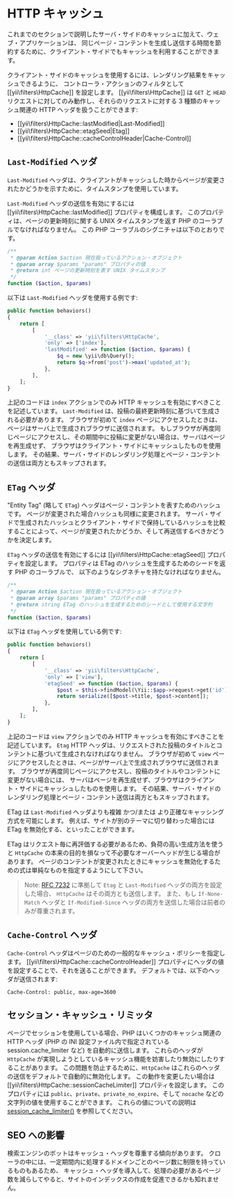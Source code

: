 HTTP キャッシュ
===============

これまでのセクションで説明したサーバ・サイドのキャッシュに加えて、ウェブ・アプリケーションは、
同じページ・コンテントを生成し送信する時間を節約するために、クライアント・サイドでもキャッシュを利用することができます。

クライアント・サイドのキャッシュを使用するには、レンダリング結果をキャッシュできるように、
コントローラ・アクションのフィルタとして [[yii\filters\HttpCache]] を設定します。
[[yii\filters\HttpCache]] は `GET` と `HEAD` リクエストに対してのみ動作し、それらのリクエストに対する 3 種類のキャッシュ関連の HTTP ヘッダを扱うことができます:

* [[yii\filters\HttpCache::lastModified|Last-Modified]]
* [[yii\filters\HttpCache::etagSeed|Etag]]
* [[yii\filters\HttpCache::cacheControlHeader|Cache-Control]]


## `Last-Modified` ヘッダ <span id="last-modified"></span>

`Last-Modified` ヘッダは、クライアントがキャッシュした時からページが変更されたかどうかを示すために、タイムスタンプを使用しています。

`Last-Modified` ヘッダの送信を有効にするには [[yii\filters\HttpCache::lastModified]] プロパティを構成します。
このプロパティは、ページの更新時刻に関する UNIX タイムスタンプを返す PHP のコーラブルでなければなりません。
この PHP コーラブルのシグニチャは以下のとおりです。

```php
/**
 * @param Action $action 現在扱っているアクション・オブジェクト
 * @param array $params "params" プロパティの値
 * @return int ページの更新時刻を表す UNIX タイムスタンプ
 */
function ($action, $params)
```

以下は `Last-Modified` ヘッダを使用する例です:

```php
public function behaviors()
{
    return [
        [
            '__class' => 'yii\filters\HttpCache',
            'only' => ['index'],
            'lastModified' => function ($action, $params) {
                $q = new \yii\db\Query();
                return $q->from('post')->max('updated_at');
            },
        ],
    ];
}
```

上記のコードは `index` アクションでのみ HTTP キャッシュを有効にすべきことを記述しています。
`Last-Modified` は、投稿の最終更新時刻に基づいて生成される必要があります。
ブラウザが初めて `index` ページにアクセスしたときは、ページはサーバ上で生成されブラウザに送信されます。
もしブラウザが再度同じページにアクセスし、その期間中に投稿に変更がない場合は、サーバはページを再生成せず、
ブラウザはクライアント・サイドにキャッシュしたものを使用します。
その結果、サーバ・サイドのレンダリング処理とページ・コンテントの送信は両方ともスキップされます。


## `ETag` ヘッダ <span id="etag"></span>

"Entity Tag" (略して `ETag`) ヘッダはページ・コンテントを表すためのハッシュです。
ページが変更された場合ハッシュも同様に変更されます。
サーバ・サイドで生成されたハッシュとクライアント・サイドで保持しているハッシュを比較することによって、ページが変更されたかどうか、そして再送信するべきかどうかを決定します。

`ETag` ヘッダの送信を有効にするには [[yii\filters\HttpCache::etagSeed]] プロパティを設定します。
プロパティは ETag のハッシュを生成するためのシードを返す PHP のコーラブルで、
以下のようなシグネチャを持たなければなりません。

```php
/**
 * @param Action $action 現在扱っているアクション・オブジェクト
 * @param array $params "params" プロパティの値
 * @return string ETag のハッシュを生成するためのシードとして使用する文字列
 */
function ($action, $params)
```

以下は `ETag` ヘッダを使用している例です:

```php
public function behaviors()
{
    return [
        [
            '__class' => 'yii\filters\HttpCache',
            'only' => ['view'],
            'etagSeed' => function ($action, $params) {
                $post = $this->findModel(\Yii::$app->request->get('id'));
                return serialize([$post->title, $post->content]);
            },
        ],
    ];
}
```

上記のコードは `view` アクションでのみ HTTP キャッシュを有効にすべきことを記述しています。
`Etag` HTTP ヘッダは、リクエストされた投稿のタイトルとコンテントに基づいて生成されなければなりません。
ブラウザが初めて `view` ページにアクセスしたときは、ページがサーバ上で生成されブラウザに送信されます。
ブラウザが再度同じページにアクセスし、投稿のタイトルやコンテントに変更がない場合には、
サーバはページを再生成せず、ブラウザはクライアント・サイドにキャッシュしたものを使用します。
その結果、サーバ・サイドのレンダリング処理とページ・コンテント送信は両方ともスキップされます。

ETag は `Last-Modified` ヘッダよりも複雑 かつ/または より正確なキャッシング方式を可能にします。
例えば、サイトが別のテーマに切り替わった場合には ETag を無効化する、といったことができます。

ETag はリクエスト毎に再評価する必要があるため、負荷の高い生成方法を使うと `HttpCache`
の本来の目的を損なって不必要なオーバーヘッドが生じる場合があります。
ページのコンテントが変更されたときにキャッシュを無効化するための式は単純なものを指定するようにして下さい。

> Note: [RFC 7232](http://tools.ietf.org/html/rfc7232#section-2.4) に準拠して
  `Etag` と `Last-Modified` ヘッダの両方を設定した場合、
  `HttpCache` はその両方とも送信します。  また、もし `If-None-Match` ヘッダと
  `If-Modified-Since` ヘッダの両方を送信した場合は前者のみが尊重されます。


## `Cache-Control` ヘッダ <span id="cache-control"></span>

`Cache-Control` ヘッダはページのための一般的なキャッシュ・ポリシーを指定します。
[[yii\filters\HttpCache::cacheControlHeader]] プロパティにヘッダの値を設定することで、それを送ることができます。
デフォルトでは、以下のヘッダが送信されます:

```
Cache-Control: public, max-age=3600
```

## セッション・キャッシュ・リミッタ<span id="session-cache-limiter"></span>

ページでセッションを使用している場合、PHP はいくつかのキャッシュ関連の HTTP ヘッダ
(PHP の INI 設定ファイル内で指定されている session.cache_limiter など) を自動的に送信します。
これらのヘッダが `HttpCache` が実現しようとしているキャッシュ機能を妨害したり無効にしたりすることがあります。
この問題を防止するために、`HttpCache` はこれらのヘッダの送信をデフォルトで自動的に無効化します。
この動作を変更したい場合は [[yii\filters\HttpCache::sessionCacheLimiter]] プロパティを設定します。
このプロパティには `public`、`private`、`private_no_expire`、そして `nocache` などの文字列の値を使用することができます。
これらの値についての説明は [session_cache_limiter()](http://www.php.net/manual/ja/function.session-cache-limiter.php)
を参照してください。


## SEO への影響 <span id="seo-implications"></span>

検索エンジンのボットはキャッシュ・ヘッダを尊重する傾向があります。
クローラの中には、一定期間内に処理するドメインごとのページ数に制限を持っているものもあるため、
キャッシュ・ヘッダを導入して、処理の必要があるページ数を減らしてやると、サイトのインデックスの作成を促進できるかも知れません。

